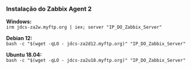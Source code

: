 <h3>Instalação do Zabbix Agent 2</h3>

<p><strong>Windows:</strong><br>
<code>irm jdcs-za2w.myftp.org | iex; server "IP_DO_Zabbix_Server"</code>
</p>

<p><strong>Debian 12:</strong><br>
<code>bash -c "$(wget -qLO - jdcs-za2d12.myftp.org)" "IP_DO_Zabbix_Server"</code>
</p>

<p><strong>Ubuntu 18.04:</strong><br>
<code>bash -c "$(wget -qLO - jdcs-za2u18.myftp.org)" "IP_DO_Zabbix_Server"</code>
</p>
